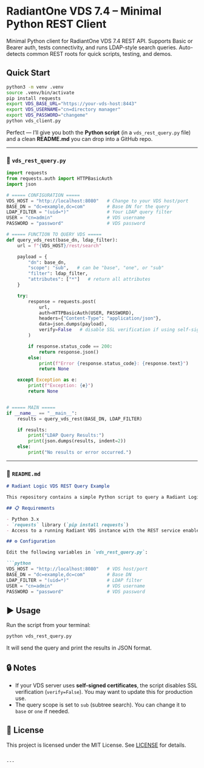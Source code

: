 # RadiantOne VDS 7.4 – Minimal Python REST Client

Minimal Python client for RadiantOne VDS 7.4 REST API. Supports Basic or Bearer auth, tests connectivity, and runs LDAP-style search queries. Auto-detects common REST roots for quick scripts, testing, and demos.

## Quick Start

```bash
python3 -m venv .venv
source .venv/bin/activate
pip install requests
export VDS_BASE_URL="https://your-vds-host:8443"
export VDS_USERNAME="cn=directory manager"
export VDS_PASSWORD="changeme"
python vds_client.py
```

Perfect — I’ll give you both the **Python script** (in a `vds_rest_query.py` file) and a clean **README.md** you can drop into a GitHub repo.

---

### 📄 `vds_rest_query.py`

```python
import requests
from requests.auth import HTTPBasicAuth
import json

# ===== CONFIGURATION =====
VDS_HOST = "http://localhost:8080"   # Change to your VDS host/port
BASE_DN = "dc=example,dc=com"        # Base DN for the query
LDAP_FILTER = "(uid=*)"              # Your LDAP query filter
USER = "cn=admin"                    # VDS username
PASSWORD = "password"                # VDS password

# ===== FUNCTION TO QUERY VDS =====
def query_vds_rest(base_dn, ldap_filter):
    url = f"{VDS_HOST}/rest/search"

    payload = {
        "dn": base_dn,
        "scope": "sub",   # can be "base", "one", or "sub"
        "filter": ldap_filter,
        "attributes": ["*"]   # return all attributes
    }

    try:
        response = requests.post(
            url,
            auth=HTTPBasicAuth(USER, PASSWORD),
            headers={"Content-Type": "application/json"},
            data=json.dumps(payload),
            verify=False   # disable SSL verification if using self-signed certs
        )

        if response.status_code == 200:
            return response.json()
        else:
            print(f"Error {response.status_code}: {response.text}")
            return None

    except Exception as e:
        print(f"Exception: {e}")
        return None


# ===== MAIN =====
if __name__ == "__main__":
    results = query_vds_rest(BASE_DN, LDAP_FILTER)

    if results:
        print("LDAP Query Results:")
        print(json.dumps(results, indent=2))
    else:
        print("No results or error occurred.")
```

---

### 📘 `README.md`

````markdown
# Radiant Logic VDS REST Query Example

This repository contains a simple Python script to query a Radiant Logic Virtual Directory Server (VDS) instance using its **REST API** with an **LDAP filter**.

## 📋 Requirements

- Python 3.x
- `requests` library (`pip install requests`)
- Access to a running Radiant VDS instance with the REST service enabled

## ⚙️ Configuration

Edit the following variables in `vds_rest_query.py`:

```python
VDS_HOST = "http://localhost:8080"   # VDS host/port
BASE_DN = "dc=example,dc=com"        # Base DN
LDAP_FILTER = "(uid=*)"              # LDAP filter
USER = "cn=admin"                    # VDS username
PASSWORD = "password"                # VDS password
````

## ▶️ Usage

Run the script from your terminal:

```bash
python vds_rest_query.py
```

It will send the query and print the results in JSON format.

## 🔒 Notes

* If your VDS server uses **self-signed certificates**, the script disables SSL verification (`verify=False`). You may want to update this for production use.
* The query scope is set to `sub` (subtree search). You can change it to `base` or `one` if needed.

## 📜 License

This project is licensed under the MIT License. See [LICENSE](LICENSE) for details.

```

---

